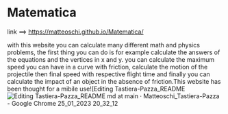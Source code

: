 # Matematica
link ==> https://matteoschi.github.io/Matematica/

with this website you can calculate many different math and physics problems, the first thing you can do is for example calculate the answers of the equations and the vertices in x and y. you can calculate the maximum speed you can have in a curve with friction, calculate the motion of the projectile then final speed with respective flight time and finally you can calculate the impact of an object in the absence of friction.This website has been thought for a mibile use![Editing Tastiera-Pazza_README
![Editing Tastiera-Pazza_README md at main · Matteoschi_Tastiera-Pazza - Google Chrome 25_01_2023 20_32_12](https://user-images.githubusercontent.com/94646702/214670336-7476c95c-5261-4ed9-9ee1-69f5691e911f.png)
